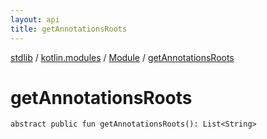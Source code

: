 ```yaml
---
layout: api
title: getAnnotationsRoots
---
```

[stdlib](../../index.html) / [kotlin.modules](../index.html) / [Module](index.html) / [getAnnotationsRoots](getAnnotationsRoots.html)

# getAnnotationsRoots

```
abstract public fun getAnnotationsRoots(): List<String>
```
